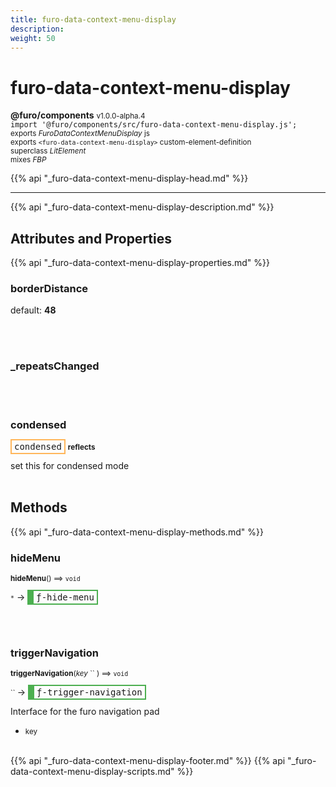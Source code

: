 ```yaml
---
title: furo-data-context-menu-display
description: 
weight: 50
---
```


# furo-data-context-menu-display
**@furo/components** <small>v1.0.0-alpha.4</small>
<br>`import '@furo/components/src/furo-data-context-menu-display.js';`<small>
<br>exports *FuroDataContextMenuDisplay* js
<br>exports `<furo-data-context-menu-display>` custom-element-definition
<br>superclass *LitElement*
<br> mixes *FBP*</small>

{{% api "_furo-data-context-menu-display-head.md" %}}

****



{{% api "_furo-data-context-menu-display-description.md" %}}


## Attributes and Properties
{{% api "_furo-data-context-menu-display-properties.md" %}}






### **borderDistance**
default: **48**</small>


<br><br>

### **_repeatsChanged**
</small>


<br><br>

### **condensed**

<span  style="border-width:2px; border-style: solid;border-color:  rgb(255, 182, 91);font-family:monospace; padding:2px 4px;">condensed</span> <small>**reflects**</small>
</small>

set this for condensed mode
<br><br>

## Methods
{{% api "_furo-data-context-menu-display-methods.md" %}}



### **hideMenu**
<small>**hideMenu**() ⟹ `void`</small>

<small>`*`</small> →
<span  style="border-width:2px 2px 2px 10px; border-style: solid;border-color:  rgb(76, 175, 80);font-family:monospace; padding:2px 4px;">ƒ-hide-menu</span>



<br><br>

### **triggerNavigation**
<small>**triggerNavigation**(*key* `` ) ⟹ `void`</small>

<small>`` </small> →
<span  style="border-width:2px 2px 2px 10px; border-style: solid;border-color:  rgb(76, 175, 80);font-family:monospace; padding:2px 4px;">ƒ-trigger-navigation</span>

Interface for the furo navigation pad

- <small>key </small>
<br><br>







{{% api "_furo-data-context-menu-display-footer.md" %}}
{{% api "_furo-data-context-menu-display-scripts.md" %}}
